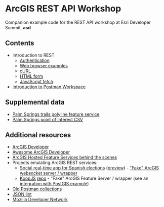 # ArcGIS REST API Workshop

Companion example code for the REST API workshop at Esri Developer Summit. **asd**

## Contents

- Introduction to REST
    - [Authentication](./authentication/README.md)
    - [Web browser examples](./browser-samples/README.md)
    - [cURL](./curl-samples/README.md)
    - [HTML form](./browser-samples/README.md)
    - [JavaScript fetch](./browser-samples/README.md)
- [Introduction to Postman Workspace](./Intro-Postman-Workspace/README.md)

## Supplemental data

- [Palm Springs trails polyline feature service](https://services.arcgis.com/2ycVue24EK6qzjat/arcgis/rest/services/PS_trails/FeatureServer)
- [Palm Springs point of interest CSV](./data/palm-springs-poi.csv)

## Additional resources

- [ArcGIS Developer](https://developers.arcgis.com)
- [Awesome ArcGIS Developer](https://github.com/esri/awesome-arcgis-developer)
- [ArcGIS Hosted Feature Services behind the scenes](https://twitter.com/hhkaos/status/1430123756803006468) 
- Projects emulating ArcGIS REST services:
	- [Social real-time app for Spanish elections](https://github.com/esri-es/twitter-rt-service) ([preview](https://youtu.be/PeTzi-ficFo?t=413)) - ["Fake" ArcGIS websocket server / wrapper](https://github.com/esri-es/arcgis_websocket_server)
	- [KoopJS](https://koopjs.github.io/) [repo](https://github.com/koopjs?type=source) - "Fake" ArcGIS Feature Server / wrapper (see an [integration with PostGIS example](https://youtu.be/-TCFaXQuhUE?t=688))
- [Old Postman collections](https://github.com/esri-es/ArcGIS-REST-API)
- [JSON lint](https://jsonlint.com)
- [Mozilla Developer Network](https://developer.mozilla.org/en-US/docs/Web/API/Fetch_API)
